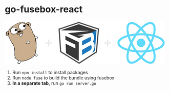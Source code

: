 # go-fusebox-react

<img src="preview.jpg">

1. Run `npm install` to install packages
2. Run `node fuse` to build the bundle using fusebox
3. **In a separate tab**, run `go run server.go`
